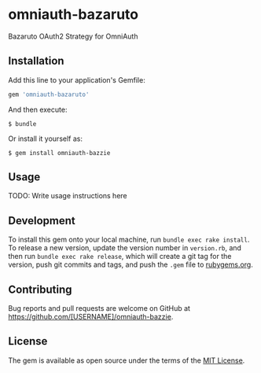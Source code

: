 # omniauth-bazaruto
Bazaruto OAuth2 Strategy for OmniAuth

## Installation

Add this line to your application's Gemfile:

```ruby
gem 'omniauth-bazaruto'
```

And then execute:

    $ bundle

Or install it yourself as:

    $ gem install omniauth-bazzie

## Usage

TODO: Write usage instructions here

## Development

To install this gem onto your local machine, run `bundle exec rake install`. To release a new version, update the version number in `version.rb`, and then run `bundle exec rake release`, which will create a git tag for the version, push git commits and tags, and push the `.gem` file to [rubygems.org](https://rubygems.org).

## Contributing

Bug reports and pull requests are welcome on GitHub at https://github.com/[USERNAME]/omniauth-bazzie.

## License

The gem is available as open source under the terms of the [MIT License](https://opensource.org/licenses/MIT).
